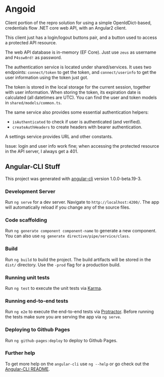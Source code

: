 # Angoid

Client portion of the repro solution for using a simple OpenIdDict-based, credentials flow .NET core web API, with an Angular2 client.

This client just has a login/logout buttons pair, and a button used to access a protected API resource.

The web API database is in-memory (EF Core). Just use `zeus` as username and `P4ssw0rd!` as password.

The authentication service is located under shared/services. It uses two endpoints: `connect/token` to get the token, and `connect/userinfo` to get the user information using the token just got.

The token is stored in the local storage for the current session, together with user information. When storing the token, its expiration date is calculated (all datetimes are UTC). You can find the user and token models in `shared/models/common.ts`.

The same service also provides some essential authentication helpers:

- `isAuthenticated` to check if user is authenticated (and verified).
- `createAuthHeaders` to create headers with bearer authentication.

A settings service provides URL and other constants.

Issue: login and user info work fine; when accessing the protected resource in the API server, I always get a 401.

## Angular-CLI Stuff

This project was generated with [angular-cli](https://github.com/angular/angular-cli) version 1.0.0-beta.19-3.

### Development Server

Run `ng serve` for a dev server. Navigate to `http://localhost:4200/`. The app will automatically reload if you change any of the source files.

### Code scaffolding

Run `ng generate component component-name` to generate a new component. You can also use `ng generate directive/pipe/service/class`.

### Build

Run `ng build` to build the project. The build artifacts will be stored in the `dist/` directory. Use the `-prod` flag for a production build.

### Running unit tests

Run `ng test` to execute the unit tests via [Karma](https://karma-runner.github.io).

### Running end-to-end tests

Run `ng e2e` to execute the end-to-end tests via [Protractor](http://www.protractortest.org/).
Before running the tests make sure you are serving the app via `ng serve`.

### Deploying to Github Pages

Run `ng github-pages:deploy` to deploy to Github Pages.

### Further help

To get more help on the `angular-cli` use `ng --help` or go check out the [Angular-CLI README](https://github.com/angular/angular-cli/blob/master/README.md).

